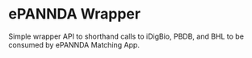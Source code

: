 # ePANNDA Wrapper

Simple wrapper API to shorthand calls to iDigBio, PBDB, and BHL to be consumed by ePANNDA Matching App.

